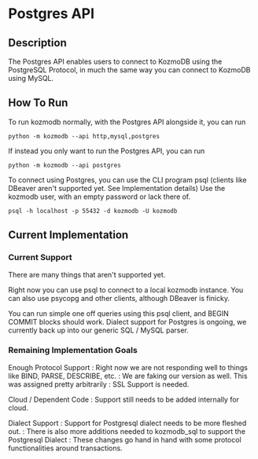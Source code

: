 # Postgres API

## Description

The Postgres API enables users to connect to KozmoDB using the PostgreSQL Protocol, in much the same way you can connect to KozmoDB using MySQL.

## How To Run

To run kozmodb normally, with the Postgres API alongside it, you can run

```commandline
python -m kozmodb --api http,mysql,postgres
```
If instead you only want to run the Postgres API, you can run

```commandline
python -m kozmodb --api postgres
```

To connect using Postgres, you can use the CLI program psql (clients like DBeaver aren't supported yet. See Implementation details)
Use the kozmodb user, with an empty password or lack there of.  

```commandline
psql -h localhost -p 55432 -d kozmodb -U kozmodb
```

## Current Implementation
### Current Support
There are many things that aren't supported yet. 

Right now you can use psql to connect to a local kozmodb instance.
You can also use psycopg and other clients, although DBeaver is finicky.

You can run simple one off queries using this psql client, and BEGIN COMMIT blocks should work. Dialect support for Postgres is ongoing, we currently back up into our generic SQL / MySQL parser.

### Remaining Implementation Goals

Enough Protocol Support
: Right now we are not responding well to things like BIND, PARSE, DESCRIBE, etc.
: We are faking our version as well. This was assigned pretty arbitrarily
: SSL Support is needed.

Cloud / Dependent Code
: Support still needs to be added internally for cloud.

Dialect Support
: Support for Postgresql dialect needs to be more fleshed out.
: There is also more additions needed to kozmodb_sql to support the Postgresql Dialect
: These changes go hand in hand with some protocol functionalities around transactions. 


